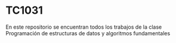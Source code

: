 # TC1031
En este repositorio se encuentran todos los trabajos de la clase Programación de estructuras de datos y algoritmos fundamentales
